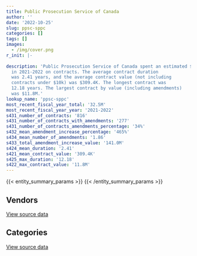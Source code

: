 ```yaml
---
title: Public Prosecution Service of Canada
author: ''
date: '2022-10-25'
slug: ppsc-sppc
categories: []
tags: []
images:
  - /img/cover.png
r_init: |-
  
description: 'Public Prosecution Service of Canada spent an estimated $32.5M
  in 2021-2022 on contracts. The average contract duration
  was 2.41 years, and the average contract value (not including
  contracts under $10k) was $309.4K. The longest contract was
  12.18 years. The largest contract by value (including amendments)
  was $11.8M.'
lookup_name: 'ppsc-sppc'
most_recent_fiscal_year_total: '32.5M'
most_recent_fiscal_year_year: '2021-2022'
s431_number_of_contracts: '816'
s431_number_of_contracts_with_amendments: '277'
s431_number_of_contracts_amendments_percentage: '34%'
s432_mean_amendment_increase_percentage: '465%'
s434_mean_number_of_amendments: '1.86'
s433_total_amendment_increase_value: '141.0M'
s424_mean_duration: '2.41'
s421_mean_contract_value: '309.4K'
s425_max_duration: '12.18'
s422_max_contract_value: '11.8M'
---
```


<script src="/rmarkdown-libs/htmlwidgets/htmlwidgets.js"></script>
<link href="/rmarkdown-libs/datatables-css/datatables-crosstalk.css" rel="stylesheet" />
<script src="/rmarkdown-libs/datatables-binding/datatables.js"></script>
<script src="/rmarkdown-libs/jquery/jquery-3.6.0.min.js"></script>
<link href="/rmarkdown-libs/dt-core-bootstrap/css/dataTables.bootstrap.min.css" rel="stylesheet" />
<link href="/rmarkdown-libs/dt-core-bootstrap/css/dataTables.bootstrap.extra.css" rel="stylesheet" />
<script src="/rmarkdown-libs/dt-core-bootstrap/js/jquery.dataTables.min.js"></script>
<script src="/rmarkdown-libs/dt-core-bootstrap/js/dataTables.bootstrap.min.js"></script>
<link href="/rmarkdown-libs/crosstalk/css/crosstalk.min.css" rel="stylesheet" />
<script src="/rmarkdown-libs/crosstalk/js/crosstalk.min.js"></script>
<script src="/rmarkdown-libs/htmlwidgets/htmlwidgets.js"></script>
<link href="/rmarkdown-libs/datatables-css/datatables-crosstalk.css" rel="stylesheet" />
<script src="/rmarkdown-libs/datatables-binding/datatables.js"></script>
<script src="/rmarkdown-libs/jquery/jquery-3.6.0.min.js"></script>
<link href="/rmarkdown-libs/dt-core-bootstrap/css/dataTables.bootstrap.min.css" rel="stylesheet" />
<link href="/rmarkdown-libs/dt-core-bootstrap/css/dataTables.bootstrap.extra.css" rel="stylesheet" />
<script src="/rmarkdown-libs/dt-core-bootstrap/js/jquery.dataTables.min.js"></script>
<script src="/rmarkdown-libs/dt-core-bootstrap/js/dataTables.bootstrap.min.js"></script>
<link href="/rmarkdown-libs/crosstalk/css/crosstalk.min.css" rel="stylesheet" />
<script src="/rmarkdown-libs/crosstalk/js/crosstalk.min.js"></script>

{{< entity_summary_params >}}
{{< /entity_summary_params >}}

## Vendors

<div id="htmlwidget-1" style="width:100%;height:auto;" class="datatables html-widget"></div>
<script type="application/json" data-for="htmlwidget-1">{"x":{"style":"bootstrap","filter":"none","vertical":false,"data":[["<a href=\"/vendors/advanced_business_interiors/\">Advanced Business Interiors<\/a>","<a href=\"/vendors/advanced_chippewa_technologies/\">Advanced Chippewa Technologies<\/a>","<a href=\"/vendors/altis_human_resources/\">Altis Human Resources<\/a>","<a href=\"/vendors/antoniani_law_professional/\">Antoniani Law Professional<\/a>","<a href=\"/vendors/avi_spl/\">Avi Spl<\/a>","<a href=\"/vendors/bell_canada/\">Bell Canada<\/a>","<a href=\"/vendors/brookfield_asset_management/\">Brookfield Asset Management<\/a>","<a href=\"/vendors/brooks_corning_company/\">Brooks Corning Company<\/a>","<a href=\"/vendors/cache_computer_consulting/\">Cache Computer Consulting<\/a>","<a href=\"/vendors/calian/\">Calian<\/a>","<a href=\"/vendors/canadian_corps_of_commissionaires/\">Canadian Corps of Commissionaires<\/a>","<a href=\"/vendors/carahsoft_technology/\">Carahsoft Technology<\/a>","<a href=\"/vendors/carswell/\">Carswell<\/a>","<a href=\"/vendors/cbci_telecom/\">CBCI Telecom<\/a>","<a href=\"/vendors/cdw_canada/\">CDW Canada<\/a>","<a href=\"/vendors/cgi/\">CGI<\/a>","<a href=\"/vendors/cision_canada/\">Cision Canada<\/a>","<a href=\"/vendors/correctional_services_of_canada/\">Correctional Services of Canada<\/a>","<a href=\"/vendors/csdc_systems/\">CSDC Systems<\/a>","<a href=\"/vendors/donald_j_fraser/\">Donald J Fraser<\/a>","<a href=\"/vendors/donna_cona/\">Donna Cona<\/a>","<a href=\"/vendors/dynamic_personnel_consultants/\">Dynamic Personnel Consultants<\/a>","<a href=\"/vendors/eberhard_von_huene_associates/\">Eberhard Von Huene Associates<\/a>","<a href=\"/vendors/ernst_young/\">Ernst Young<\/a>","<a href=\"/vendors/excel_human_resources/\">Excel Human Resources<\/a>","<a href=\"/vendors/fca_canada/\">FCA Canada<\/a>","<a href=\"/vendors/gartner/\">Gartner<\/a>","<a href=\"/vendors/global_knowledge/\">Global Knowledge<\/a>","<a href=\"/vendors/global_upholstery/\">Global Upholstery<\/a>","<a href=\"/vendors/hewlett_packard/\">Hewlett Packard<\/a>","<a href=\"/vendors/hypertec/\">Hypertec<\/a>","<a href=\"/vendors/ibm_canada/\">IBM Canada<\/a>","<a href=\"/vendors/ifathom/\">iFathom<\/a>","<a href=\"/vendors/integra_networks/\">Integra Networks<\/a>","<a href=\"/vendors/iron_mountain/\">Iron Mountain<\/a>","<a href=\"/vendors/j_m_ledressay_associates/\">J M Ledressay Associates<\/a>","<a href=\"/vendors/jokinen_law_professional/\">Jokinen Law Professional<\/a>","<a href=\"/vendors/knowledge_circle/\">Knowledge Circle<\/a>","<a href=\"/vendors/konica_minolta_business_solutions/\">Konica Minolta Business Solutions<\/a>","<a href=\"/vendors/language_research_development_group/\">Language Research Development Group<\/a>","<a href=\"/vendors/leo_pisces_services_group/\">Leo Pisces Services Group<\/a>","<a href=\"/vendors/les_enquetes_henri/\">Les Enquetes Henri<\/a>","<a href=\"/vendors/lexisnexis_canada/\">LexisNexis Canada<\/a>","<a href=\"/vendors/like_10/\">Like 10<\/a>","<a href=\"/vendors/makwa_resourcing/\">Makwa Resourcing<\/a>","<a href=\"/vendors/mindwire_systems/\">Mindwire Systems<\/a>","<a href=\"/vendors/mtc_law/\">MTC Law<\/a>","<a href=\"/vendors/nattiq/\">NATTIQ<\/a>","<a href=\"/vendors/neopost_canada/\">Neopost Canada<\/a>","<a href=\"/vendors/nisha_techonologies/\">Nisha Techonologies<\/a>","<a href=\"/vendors/northern_micro/\">Northern Micro<\/a>","<a href=\"/vendors/orangutech/\">Orangutech<\/a>","<a href=\"/vendors/panasonic/\">Panasonic<\/a>","<a href=\"/vendors/pattison_sign_group/\">Pattison Sign Group<\/a>","<a href=\"/vendors/printers_plus/\">Printers Plus<\/a>","<a href=\"/vendors/qmr/\">QMR<\/a>","<a href=\"/vendors/quintet_consulting/\">Quintet Consulting<\/a>","<a href=\"/vendors/raymond_chabot_grant_thornton/\">Raymond Chabot Grant Thornton<\/a>","<a href=\"/vendors/ricoh/\">Ricoh<\/a>","<a href=\"/vendors/ronald_j_poirier_professional/\">Ronald J Poirier Professional<\/a>","<a href=\"/vendors/samson_associes/\">Samson Associes<\/a>","<a href=\"/vendors/sierra_systems_group/\">Sierra Systems Group<\/a>","<a href=\"/vendors/skillsoft_canada/\">Skillsoft Canada<\/a>","<a href=\"/vendors/softchoice/\">Softchoice<\/a>","<a href=\"/vendors/spearhead_management_canada/\">Spearhead Management Canada<\/a>","<a href=\"/vendors/systemscope/\">Systemscope<\/a>","<a href=\"/vendors/tag_hr/\">Tag HR<\/a>","<a href=\"/vendors/teknion/\">Teknion<\/a>","<a href=\"/vendors/teksystems_canada/\">TEKsystems Canada<\/a>","<a href=\"/vendors/the_right_door/\">The Right Door<\/a>","<a href=\"/vendors/totem_offisource/\">Totem Offisource<\/a>","<a href=\"/vendors/tundra_technical_solutions/\">Tundra Technical Solutions<\/a>","<a href=\"/vendors/universite_sainte_anne/\">Universite Sainte Anne<\/a>","<a href=\"/vendors/workdynamics_technologies/\">WorkDynamics Technologies<\/a>","<a href=\"/vendors/xerox/\">Xerox<\/a>"],[null,null,368365.32,702958.42,null,37855,null,null,24860,null,1053674.45,27521.42,167011.93,124510.22,null,49031.64,4584.28,17340.75,4499.13,641953.15,null,null,null,3211.1,145934.67,null,null,null,133975.45,5751.85,null,11103.32,239951.28,null,393480,1471801.18,983237.14,11697.78,3559.25,null,188236.46,null,169581.46,195130.69,475228.13,null,1252186.52,14631.24,39950.86,244094.22,39329.86,null,17619.18,null,41230.33,null,5536.98,37752.27,640386.6,819368.45,14162.69,70659.48,null,null,null,null,null,54619.79,null,null,126937.94,9539.32,null,39809.05,143973.49],[null,null,83057.33,997220.08,null,479283.68,20012.3,6766.57,null,null,1036815.12,null,289142.6,15950,null,100254.64,6191.32,null,9861.66,910677.72,null,null,17911.63,6880.93,73240.95,null,245529.08,null,14755.37,null,25413.7,null,24468.72,33854.26,502802.73,1475833.51,985930.94,null,8514.28,null,188752.18,39551.4,34129.57,51597,278856.57,23855.53,1255617.17,25869.72,5577.97,798294.9,null,37290,null,null,41343.29,null,null,38307,865017.46,821613.29,19876.66,107992.6,null,43060.24,52884,126340.95,55727.53,null,null,null,null,187419.68,null,16849.41,144367.94],[41568.87,358312.6,25894,994495.43,27824.56,445792.8,null,31372.3,null,null,1050319.41,null,20785.81,110958.76,71816.48,41909.72,6174.4,null,2631.71,908189.53,null,null,null,null,148278.6,null,29174.04,11029.59,10426.51,null,null,null,null,null,493816.39,1471801.18,983237.14,null,8491.01,6429.3,194728.8,17246.25,250937.39,null,null,null,1252186.52,25799.04,null,382006.63,456591.15,19055.19,null,23641.65,null,null,null,38137.5,912712.88,819368.45,36818.71,null,27683.88,27519.91,21229.42,75929.05,null,11840.44,424951.7,7433.58,null,null,5938.52,null,143973.49],[null,null,11053.14,994495.43,null,236573.88,null,null,null,140240.69,1153572.38,null,null,25216.89,48776.77,null,null,null,null,908189.53,39832.5,59671.23,null,null,34968.56,41281.07,316752.86,96745.29,null,null,null,null,null,null,528225.74,1471801.18,913198.33,null,17600.56,8557.16,207317.77,null,160739.19,null,null,null,1252186.52,null,null,27213.23,815702.53,null,null,null,null,9610.65,null,38985,937789.86,819368.45,53675,null,20223.96,185497.63,57691.66,null,null,10127.89,1304890.41,107688.35,null,null,15839.01,null,27802.26]],"container":"<table class=\"table table-striped table-hover row-border order-column display\">\n  <thead>\n    <tr>\n      <th>Vendor<\/th>\n      <th>2018-2019<\/th>\n      <th>2019-2020<\/th>\n      <th>2020-2021<\/th>\n      <th>2021-2022<\/th>\n    <\/tr>\n  <\/thead>\n<\/table>","options":{"order":[[4,"desc"]],"pageLength":10,"autoWidth":true,"columnDefs":[{"targets":1,"render":"function(data, type, row, meta) {\n    return type !== 'display' ? data : DTWidget.formatCurrency(data, \"$\", 2, 3, \",\", \".\", true, null);\n  }"},{"targets":2,"render":"function(data, type, row, meta) {\n    return type !== 'display' ? data : DTWidget.formatCurrency(data, \"$\", 2, 3, \",\", \".\", true, null);\n  }"},{"targets":3,"render":"function(data, type, row, meta) {\n    return type !== 'display' ? data : DTWidget.formatCurrency(data, \"$\", 2, 3, \",\", \".\", true, null);\n  }"},{"targets":4,"render":"function(data, type, row, meta) {\n    return type !== 'display' ? data : DTWidget.formatCurrency(data, \"$\", 2, 3, \",\", \".\", true, null);\n  }"},{"width":"16%","targets":[1,2,3,4]},{"className":"dt-right","targets":[1,2,3,4]}],"orderClasses":false}},"evals":["options.columnDefs.0.render","options.columnDefs.1.render","options.columnDefs.2.render","options.columnDefs.3.render"],"jsHooks":[]}</script>
<p class="text-right">
<a href="https://github.com/GoC-Spending/contracts-data/tree/main/data/out/departments/ppsc-sppc/summary_by_fiscal_year_by_vendor.csv" class="source-data-link btn btn-link">View source data</a>
</p>

## Categories

<div id="htmlwidget-2" style="width:100%;height:auto;" class="datatables html-widget"></div>
<script type="application/json" data-for="htmlwidget-2">{"x":{"style":"bootstrap","filter":"none","vertical":false,"data":[["<a href=\"/categories/other/\">(Other)<\/a>","<a href=\"/categories/facilities_and_construction/\">Facilities and construction<\/a>","<a href=\"/categories/office_management/\">Office management<\/a>","<a href=\"/categories/professional_services/\">Professional services<\/a>","<a href=\"/categories/information_technology/\">Information technology<\/a>","<a href=\"/categories/medical/\">Medical<\/a>","<a href=\"/categories/transportation_and_logistics/\">Transportation and logistics<\/a>","<a href=\"/categories/industrial_products_and_services/\">Industrial products and services<\/a>","<a href=\"/categories/travel/\">Travel<\/a>","<a href=\"/categories/security_and_protection/\">Security and protection<\/a>","<a href=\"/categories/human_capital/\">Human capital<\/a>"],[null,12104.69,1617368.37,28309165.14,1765824.46,null,115375.9,39843.48,329003.37,1053674.45,121577.44],[null,32150.15,1170762.1,30256728.11,2588536.64,205.99,78158.92,87793.86,117960.44,1041445.61,114342.39],[null,10345.75,1619100.67,27441808.43,3128337.68,29344.01,95047.97,190703.08,null,1036426.48,252148.01],[236573.88,4971.2,1607010.67,24997757.08,3902764.24,83283.99,131042.49,8192.83,null,1188743.4,294151.05]],"container":"<table class=\"table table-striped table-hover row-border order-column display\">\n  <thead>\n    <tr>\n      <th>Category<\/th>\n      <th>2018-2019<\/th>\n      <th>2019-2020<\/th>\n      <th>2020-2021<\/th>\n      <th>2021-2022<\/th>\n    <\/tr>\n  <\/thead>\n<\/table>","options":{"order":[[4,"desc"]],"dom":"t","pageLength":30,"autoWidth":true,"columnDefs":[{"targets":1,"render":"function(data, type, row, meta) {\n    return type !== 'display' ? data : DTWidget.formatCurrency(data, \"$\", 2, 3, \",\", \".\", true, null);\n  }"},{"targets":2,"render":"function(data, type, row, meta) {\n    return type !== 'display' ? data : DTWidget.formatCurrency(data, \"$\", 2, 3, \",\", \".\", true, null);\n  }"},{"targets":3,"render":"function(data, type, row, meta) {\n    return type !== 'display' ? data : DTWidget.formatCurrency(data, \"$\", 2, 3, \",\", \".\", true, null);\n  }"},{"targets":4,"render":"function(data, type, row, meta) {\n    return type !== 'display' ? data : DTWidget.formatCurrency(data, \"$\", 2, 3, \",\", \".\", true, null);\n  }"},{"width":"16%","targets":[1,2,3,4]},{"className":"dt-right","targets":[1,2,3,4]}],"orderClasses":false,"lengthMenu":[10,25,30,50,100]}},"evals":["options.columnDefs.0.render","options.columnDefs.1.render","options.columnDefs.2.render","options.columnDefs.3.render"],"jsHooks":[]}</script>
<p class="text-right">
<a href="https://github.com/GoC-Spending/contracts-data/tree/main/data/out/departments/ppsc-sppc/summary_by_fiscal_year_by_category.csv" class="source-data-link btn btn-link">View source data</a>
</p>
